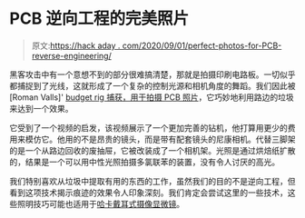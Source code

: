# PCB 逆向工程的完美照片

> 原文:[https://hack aday . com/2020/09/01/perfect-photos-for-PCB-reverse-engineering/](https://hackaday.com/2020/09/01/perfect-photographs-for-pcb-reverse-engineering/)

黑客攻击中有一个意想不到的部分很难搞清楚，那就是拍摄印刷电路板。一切似乎都捕捉到了光线，这就形成了一个复杂的控制光源和相机角度的舞蹈。我们因此被[Roman Valls]' [budget rig 捕获，用于拍摄 PCB 照片](https://twitter.com/braincode/status/1299299085699096576)，它巧妙地利用路边的垃圾来达到一个效果。

它受到了一个视频的启发，该视频展示了一个更加完善的钻机，他打算用更少的费用来模仿它。他用的不是昂贵的镜头，而是带有配套镜头的尼康相机。代替三脚架的是一个从路边回收的废抽屉，它被改装成了一个相机架。光照是通过烘焙纸扩散的，结果是一个可以用中性光照拍摄多氯联苯的装置，没有令人讨厌的高光。

我们特别喜欢从垃圾中提取有用的东西的工作，虽然我们的目的不是逆向工程，但看到这项技术揭示痕迹的效果令人印象深刻。我们肯定会尝试这里的一些技术，这些照明技巧可能也适用于[哈卡戴耳式摄像显微镜](https://hackaday.com/2019/11/11/review-ear-wax-cleaning-cameras-as-cheap-microscopes-we-take-a-closer-look/)。